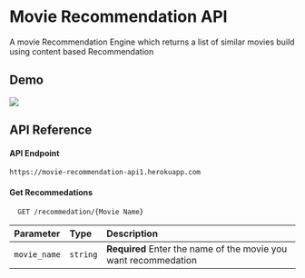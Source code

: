 # Movie Recommendation API 

A movie Recommendation Engine which returns a list of similar movies 
build using content based Recommendation 



## Demo

![](https://media.giphy.com/media/RxM6bTb58GH6V7Oju0/giphy.gif)





## API Reference
#### API Endpoint
```http
https://movie-recommendation-api1.herokuapp.com
````
#### Get Recommedations

```http
  GET /recommedation/{Movie Name}
```

| Parameter | Type     | Description                |
| :-------- | :------- | :------------------------- |
| `movie_name` | `string` | **Required** Enter the name of the movie you want recommedation |

